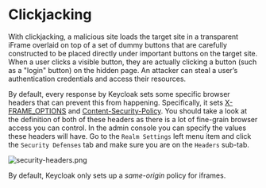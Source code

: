# Clickjacking

With clickjacking, a malicious site loads the target site in a transparent iFrame overlaid on top of a set of dummy buttons that are carefully constructed to be placed directly under important buttons on the target site. When a user clicks a visible button, they are actually clicking a button (such as a "login" button) on the hidden page. An attacker can steal a user’s authentication credentials and access their resources.

By default, every response by Keycloak sets some specific browser headers that can prevent this from happening. Specifically, it sets [X-FRAME\_OPTIONS](http://tools.ietf.org/html/rfc7034) and [Content-Security-Policy](http://www.w3.org/TR/CSP/). You should take a look at the definition of both of these headers as there is a lot of fine-grain browser access you can control. In the admin console you can specify the values these headers will have. Go to the `Realm Settings` left menu item and click the `Security Defenses` tab and make sure you are on the `Headers` sub-tab.

![security-headers.png](https://wjw465150.gitbooks.io/keycloak-documentation/content/server\_admin/keycloak-images/security-headers.png)

By default, Keycloak only sets up a _same-origin_ policy for iframes.
